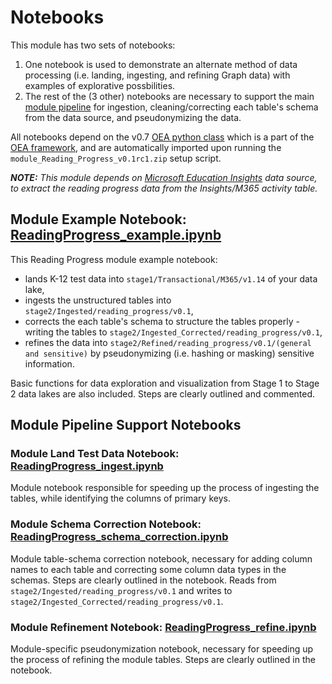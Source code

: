 # Notebooks

This module has two sets of notebooks:
 1. One notebook is used to demonstrate an alternate method of data processing (i.e. landing, ingesting, and refining Graph data) with examples of explorative possbilities.
 2. The rest of the (3 other) notebooks are necessary to support the main [module pipeline](https://github.com/microsoft/OpenEduAnalytics/tree/main/modules/module_catalog/Reading_Progress/pipeline) for ingestion, cleaning/correcting each table's schema from the data source, and pseudonymizing the data.

All notebooks depend on the v0.7 [OEA python class](https://github.com/microsoft/OpenEduAnalytics/blob/main/framework/synapse/notebook/OEA_py.ipynb) which is a part of the [OEA framework](https://github.com/microsoft/OpenEduAnalytics/tree/main/framework), and are automatically imported upon running the ```module_Reading_Progress_v0.1rc1.zip``` setup script.

**<em>NOTE:** This module depends on [Microsoft Education Insights](https://github.com/microsoft/OpenEduAnalytics/tree/main/modules/module_catalog/Microsoft_Education_Insights) data source, to extract the reading progress data from the Insights/M365 activity table.</em>

## Module Example Notebook: [ReadingProgress_example.ipynb](https://github.com/microsoft/OpenEduAnalytics/blob/main/modules/module_catalog/Reading_Progress/notebook/ReadingProgress_example.ipynb)

This Reading Progress module example notebook:
 - lands K-12 test data into ```stage1/Transactional/M365/v1.14``` of your data lake, 
 - ingests the unstructured tables into ```stage2/Ingested/reading_progress/v0.1```, 
 - corrects the each table's schema to structure the tables properly - writing the tables to ```stage2/Ingested_Corrected/reading_progress/v0.1```, 
 - refines the data into ```stage2/Refined/reading_progress/v0.1/(general and sensitive)``` by pseudonymizing (i.e. hashing or masking) sensitive information. 

Basic functions for data exploration and visualization from Stage 1 to Stage 2 data lakes are also included. Steps are clearly outlined and commented.

## Module Pipeline Support Notebooks

### Module Land Test Data Notebook: [ReadingProgress_ingest.ipynb](https://github.com/microsoft/OpenEduAnalytics/blob/main/modules/module_catalog/Reading_Progress/notebook/ReadingProgress_ingest.ipynb)

Module notebook responsible for speeding up the process of ingesting the tables, while identifying the columns of primary keys. 

### Module Schema Correction Notebook: [ReadingProgress_schema_correction.ipynb](https://github.com/microsoft/OpenEduAnalytics/blob/main/modules/module_catalog/Reading_Progress/notebook/ReadingProgress_schema_correction.ipynb)

Module table-schema correction notebook, necessary for adding column names to each table and correcting some column data types in the schemas. Steps are clearly outlined in the notebook. Reads from ```stage2/Ingested/reading_progress/v0.1``` and writes to ```stage2/Ingested_Corrected/reading_progress/v0.1```.

### Module Refinement Notebook: [ReadingProgress_refine.ipynb](https://github.com/microsoft/OpenEduAnalytics/blob/main/modules/module_catalog/Reading_Progress/notebook/ReadingProgress_refine.ipynb)

Module-specific pseudonymization notebook, necessary for speeding up the process of refining the module tables. Steps are clearly outlined in the notebook.

